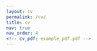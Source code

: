 ```yaml
---
layout: cv
permalink: /cv/
title: cv
nav: true
nav_order: 4
<!-- cv_pdf: example_pdf.pdf -->
---
```

